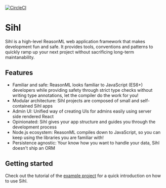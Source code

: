[![CircleCI](https://circleci.com/gh/oxidizing/sihl.svg?style=svg&circle-token=1bd6f0745de660fcdd463dbe017a67d6c8229447)](https://circleci.com/gh/oxidizing/sihl)

# Sihl

Sihl is a high-level ReasonML web application framework that makes development fun and safe. It provides tools, conventions and patterns to quickly ramp up your next project without sacrificing long-term maintanability.

## Features

* Familiar and safe: ReasonML looks familiar to JavaScript (ES6+) developers while providing safety through strict type checks without writing type annotations, let the compiler do the work for you!
* Modular architecture: Sihl projects are composed of small and self-contained Sihl apps
* Admin UI: Unified way of creating UIs for admins easily using server side rendered React
* Opinionated: Sihl gives your app structure and guides you through the development process
* Node.js ecosystem: ReasonML compiles down to JavaScript, so you can keep using the libraries you are familiar with!
* Persistence agnostic: Your know how you want to handle your data, Sihl doesn't ship an ORM

## Getting started

Check out the tutorial of the [example project](/sihl-example-issues/) for a quick introduction on how to use Sihl.
